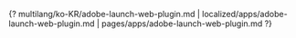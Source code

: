 {? multilang/ko-KR/adobe-launch-web-plugin.md | localized/apps/adobe-launch-web-plugin.md | pages/apps/adobe-launch-web-plugin.md ?}
